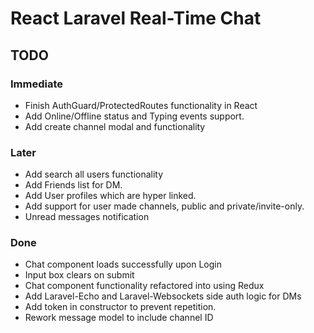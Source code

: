 # React Laravel Real-Time Chat

## TODO

### Immediate

- Finish AuthGuard/ProtectedRoutes functionality in React
- Add Online/Offline status and Typing events support.
- Add create channel modal and functionality

### Later

- Add search all users functionality
- Add Friends list for DM.
- Add User profiles which are hyper linked.
- Add support for user made channels, public and private/invite-only.
- Unread messages notification

### Done

- Chat component loads successfully upon Login
- Input box clears on submit
- Chat component functionality refactored into using Redux
- Add Laravel-Echo and Laravel-Websockets side auth logic for DMs
- Add token in constructor to prevent repetition.
- Rework message model to include channel ID
